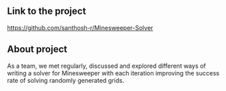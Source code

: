 ## Link to the project
https://github.com/santhosh-r/Minesweeper-Solver

## About project
As a team, we met regularly, discussed and explored different ways of writing a solver for Minesweeper with each iteration improving the success rate of solving randomly generated grids.